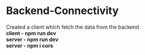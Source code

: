 # Backend-Connectivity
Created a client which fetch the data from the backend
</br>
<b>client - npm run dev<b/>
</br>
<b>server - npm run dev<b/>
</br>
<b>server - npm i cors<b/>

